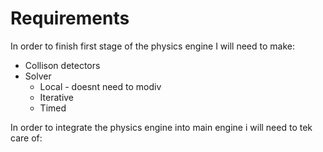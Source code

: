 # Requirements

In order to finish first stage of the physics engine I will need to make:
- Collison detectors
- Solver
  - Local - doesnt need to  modiv
  - Iterative
  - Timed

In order to integrate the physics engine into main engine i will need to tek care of: